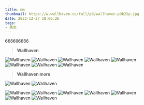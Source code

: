 ```yaml
---
title: mm
thumbnail: https://w.wallhaven.cc/full/p9/wallhaven-p9k25p.jpg
date: 2022-12-27 18:06:26
tags:
- 美女
---
```

666666666

<!-- more -->


> **Wallhaven**
<div class="justified-gallery">

![Wallhaven](https://dogefs.s3.ladydaily.com/~/source/wallhaven/full/zy/wallhaven-zym92v.jpg?w=2560&h=1440&fmt=webp)
![Wallhaven](https://dogefs.s3.ladydaily.com/~/source/wallhaven/full/zy/wallhaven-zygv6v.jpg?w=2560&h=1440&fmt=webp)
![Wallhaven](https://dogefs.s3.ladydaily.com/~/source/wallhaven/full/dp/wallhaven-dp9ly3.jpg?w=2560&h=1440&fmt=webp)
![Wallhaven](https://dogefs.s3.ladydaily.com/~/source/wallhaven/full/v9/wallhaven-v9w635.jpg?w=2560&h=1440&fmt=webp)
![Wallhaven](https://dogefs.s3.ladydaily.com/~/source/wallhaven/full/rr/wallhaven-rr3y61.jpg?w=2560&h=1440&fmt=webp)
![Wallhaven](https://w.wallhaven.cc/full/qz/wallhaven-qz6wqr.jpg)
![Wallhaven](https://w.wallhaven.cc/full/rr/wallhaven-rr282m.jpg)
![Wallhaven](https://dogefs.s3.ladydaily.com/~/source/wallhaven/full/6o/wallhaven-6ovy9w.png?w=2560&h=1440&fmt=webp)
</div>




> **Wallhaven more**
<div class="justified-gallery">

![Wallhaven](https://w.wallhaven.cc/full/jx/wallhaven-jx5p3y.jpg)
![Wallhaven](https://w.wallhaven.cc/full/1p/wallhaven-1p35x9.jpg)

![Wallhaven](https://w.wallhaven.cc/full/ex/wallhaven-exyd8r.jpg)
![Wallhaven](https://w.wallhaven.cc/full/p9/wallhaven-p9kowj.jpg)
![Wallhaven](https://w.wallhaven.cc/full/ex/wallhaven-exyq5w.jpg)
![Wallhaven](https://w.wallhaven.cc/full/3l/wallhaven-3lzw89.jpg)
![Wallhaven](https://w.wallhaven.cc/full/d6/wallhaven-d6pp6j.jpg)
![Wallhaven](https://w.wallhaven.cc/full/7p/wallhaven-7p2x5e.jpg)
![Wallhaven](https://w.wallhaven.cc/full/we/wallhaven-weqdmr.jpg)

</div>